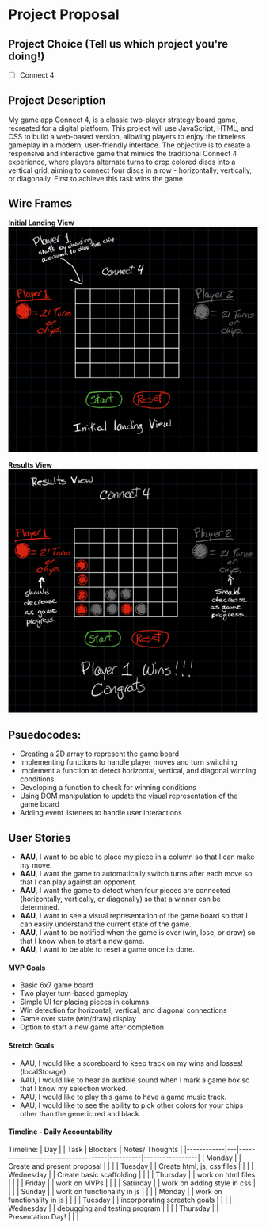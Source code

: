 # Project Proposal

## Project Choice (Tell us which project you're doing!)

- [ ] Connect 4

## Project Description 

 My game app Connect 4, is a classic two-player strategy board game, recreated for a digital platform. This project will use JavaScript, HTML, and CSS to build a web-based version, allowing players to enjoy the timeless gameplay in a modern, user-friendly interface. The objective is to create a responsive and interactive game that mimics the traditional Connect 4 experience, where players alternate turns to drop colored discs into a vertical grid, aiming to connect four discs in a row - horizontally, vertically, or diagonally. First to achieve this task wins the game. 

## Wire Frames

**Initial Landing View**
![alt text](<Connect4 wire frame initiel view.jpeg>)

**Results View**
![alt text](<Connect 4 wire frame results view.jpg>)

## Psuedocodes:     
- Creating a 2D array to represent the game board
- Implementing functions to handle player moves and turn switching
- Implement a function to detect horizontal, vertical, and diagonal winning conditions.
- Developing a function to check for winning conditions
- Using DOM manipulation to update the visual representation of the game board
- Adding event listeners to handle user interactions

## User Stories
- **AAU,** I want to be able to place my piece in a column so that I can make my move.
- **AAU,** I want the game to automatically switch turns after each move so that I can play against an opponent.
- **AAU,** I want the game to detect when four pieces are connected (horizontally, vertically, or diagonally) so that a winner can be determined.
- **AAU,** I want to see a visual representation of the game board so that I can easily understand the current state of the game.
- **AAU,** I want to be notified when the game is over (win, lose, or draw) so that I know when to start a new game.
- **AAU,** I want to be able to reset a game once its done.

#### MVP Goals
- Basic 6x7 game board
- Two player turn-based gameplay
- Simple UI for placing pieces in columns
- Win detection for horizontal, vertical, and diagonal connections
- Game over state (win/draw) display
- Option to start a new game after completion

#### Stretch Goals

- AAU, I would like a scoreboard to keep track on my wins and losses! (localStorage)
- AAU, I would like to hear an audible sound when I mark a game box so that I know my selection worked.
- AAU, I would like to play this game to have a game music track.
- AAU, I would like to see the ability to pick other colors for your chips other than the generic red and black.

#### Timeline - Daily Accountability

Timeline:
| Day        |   | Task                               | Blockers | Notes/ Thoughts |
|------------|---|------------------------------------|----------|-----------------|
| Monday     |   | Create and present proposal        |          |                 |
| Tuesday    |   | Create html, js, css files         |          |                 |
| Wednesday  |   | Create basic scaffolding           |          |                 |
| Thursday   |   | work on html files                 |          |                 |
| Friday     |   | work on MVPs                       |          |                 |
| Saturday   |   | work on adding style in css        |          |                 |
| Sunday     |   | work on functionality in js        |          |                 |
| Monday     |   | work on functionality in js        |          |                 |
| Tuesday    |   | incorporating screatch goals       |          |                 |
| Wednesday  |   | debugging and testing program      |          |                 |
| Thursday   |   |         Presentation Day!          |          |                 |